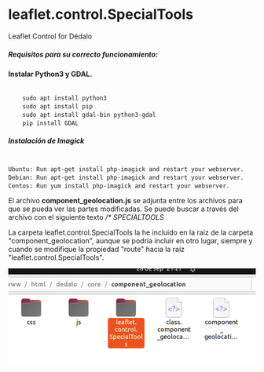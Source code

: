 # leaflet.control.SpecialTools

Leaflet Control for Dédalo

<h5>Requisitos para su correcto funcionamiento:</h5>

<strong>Instalar Python3 y GDAL.</strong>

<code>
    sudo apt install python3
    sudo apt install pip
    sudo apt install gdal-bin python3-gdal
    pip install GDAL
</code>

<h5>Instalación de Imagick</h5>

<code>
Ubuntu: Run apt-get install php-imagick and restart your webserver.
Debian: Run apt-get install php-imagick and restart your webserver.
Centos: Run yum install php-imagick and restart your webserver.
</code>

El archivo <strong>component_geolocation.js</strong> se adjunta entre los archivos para que se pueda ver las partes modificadas. Se puede buscar a través del archivo con el siguiente texto <i>/* SPECIALTOOLS</i>

La carpeta leaflet.control.SpecialTools la he incluido en la raíz de la carpeta "component_geolocation", aunque se podría incluir en otro lugar, siempre y cuando se modifique la propiedad "route" hacia la raíz "leaflet.control.SpecialTools".

<img src='https://raw.githubusercontent.com/hispanicode/leaflet.control.SpecialTools/main/ruta.png'>







